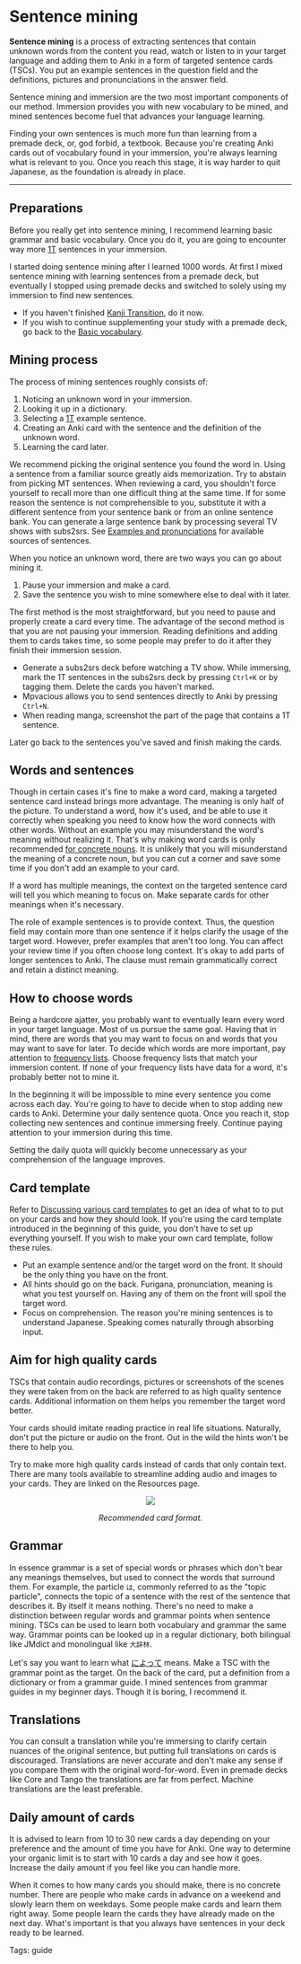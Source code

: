 # Sentence mining

**Sentence mining** is a process of extracting sentences
that contain unknown words
from the content you read, watch or listen to in your target language
and adding them to Anki in a form of targeted sentence cards (TSCs).
You put an example sentences in the question field
and the definitions, pictures and pronunciations in the answer field.

Sentence mining and immersion are the two most important components of our method.
Immersion provides you with new vocabulary to be mined,
and mined sentences become fuel that advances your language learning.

Finding your own sentences is much more fun than learning from a premade deck,
or, god forbid, a textbook.
Because you're creating Anki cards out of vocabulary found in your immersion,
you're always learning what is relevant to you.
Once you reach this stage, it is way harder to quit Japanese,
as the foundation is already in place.

****

## Preparations

Before you really get into sentence mining,
I recommend learning basic grammar and basic vocabulary.
Once you do it, you are going to encounter way more
[1T](one-target-sentences.html)
sentences in your immersion.

I started doing sentence mining after I learned 1000 words.
At first I mixed sentence mining with learning sentences from a premade deck,
but eventually I stopped using premade decks
and switched to solely using my immersion to find new sentences.

* If you haven't finished [Kanji Transition](jp1k-anki-deck.html), do it now.
* If you wish to continue supplementing your study with a premade deck,
go back to the [Basic vocabulary](basic-vocabulary.html).

## Mining process

The process of mining sentences roughly consists of:

1) Noticing an unknown word in your immersion.
2) Looking it up in a dictionary.
4) Selecting a [1T](one-target-sentences.html) example sentence.
4) Creating an Anki card with the sentence and the definition of the unknown word.
5) Learning the card later.

We recommend picking the original sentence you found the word in.
Using a sentence from a familiar source greatly aids memorization.
Try to abstain from picking MT sentences.
When reviewing a card,
you shouldn't force yourself to recall more than one difficult thing at the same time.
If for some reason the sentence is not comprehensible to you,
substitute it with a different sentence from your sentence bank
or from an online sentence bank.
You can generate a large sentence bank by processing several TV shows with subs2srs.
See [Examples and pronunciations](resources.html#examples-and-pronunciations)
for available sources of sentences.

When you notice an unknown word,
there are two ways you can go about mining it.

1) Pause your immersion and make a card.
1) Save the sentence you wish to mine somewhere else to deal with it later.

The first method is the most straightforward,
but you need to pause and properly create a card every time.
The advantage of the second method is that you are not pausing your immersion.
Reading definitions and adding them to cards takes time,
so some people may prefer to do it after they finish their immersion session.

* Generate a subs2srs deck before watching a TV show.
While immersing, mark the 1T sentences in the subs2srs deck by pressing `Ctrl+K` or by tagging them.
Delete the cards you haven't marked.
* Mpvacious allows you to send sentences directly to Anki by pressing `Ctrl+N`.
* When reading manga, screenshot the part of the page that contains a 1T sentence.

Later go back to the sentences you've saved and finish making the cards.

## Words and sentences

Though in certain cases it's fine to make a word card,
making a targeted sentence card instead brings more advantage.
The meaning is only half of the picture.
To understand a word, how it's used, and be able to use it correctly when speaking
you need to know how the word connects with other words.
Without an example you may misunderstand the word's meaning without realizing it.
That's why making word cards is only recommended
[for concrete nouns](discussing-various-card-templates.html#are-swcs-worth-it).
It is unlikely that you will misunderstand the meaning of a concrete noun,
but you can cut a corner and save some time if you don't add an example to your card.

If a word has multiple meanings,
the context on the targeted sentence card will tell you which meaning to focus on.
Make separate cards for other meanings when it's necessary.

The role of example sentences is to provide context.
Thus, the question field may contain more than one sentence
if it helps clarify the usage of the target word.
However, prefer examples that aren't too long.
You can affect your review time if you often choose long context.
It's okay to add parts of longer sentences to Anki.
The clause must remain grammatically correct and retain a distinct meaning.

## How to choose words

Being a hardcore ajatter,
you probably want to eventually learn every word in your target language.
Most of us pursue the same goal.
Having that in mind,
there are words that you may want to focus on
and words that you may want to save for later.
To decide which words are more important, pay attention to
[frequency lists](yomichan-and-epwing-dictionaries.html#frequency-lists).
Choose frequency lists that match your immersion content.
If none of your frequency lists have data for a word,
it's probably better not to mine it.

In the beginning it will be impossible to mine every sentence you come across each day.
You're going to have to decide when to stop adding new cards to Anki.
Determine your daily sentence quota.
Once you reach it, stop collecting new sentences and continue immersing freely.
Continue paying attention to your immersion during this time.

Setting the daily quota will quickly become unnecessary
as your comprehension of the language improves.

## Card template

Refer to [Discussing various card templates](discussing-various-card-templates.html)
to get an idea of what to to put on your cards
and how they should look.
If you're using the card template introduced in the beginning of this guide,
you don't have to set up everything yourself.
If you wish to make your own card template, follow these rules.

* Put an example sentence and/or the target word on the front.
It should be the only thing you have on the front.
* All hints should go on the back.
Furigana, pronunciation, meaning is what you test yourself on.
Having any of them on the front will spoil the target word.
* Focus on comprehension.
The reason you're mining sentences is to understand Japanese.
Speaking comes naturally through absorbing input.

## Aim for high quality cards

TSCs that contain
audio recordings, pictures or screenshots
of the scenes they were taken from
on the back
are referred to as high quality sentence cards.
Additional information on them helps you remember the target word better.

Your cards should imitate reading practice in real life situations.
Naturally, don't put the picture or audio on the front.
Out in the wild the hints won't be there to help you.

Try to make more high quality cards instead of cards that only contain text.
There are many tools available to streamline adding audio and images to your cards.
They are linked on the Resources page.

<p align="center"><img src="img/example-tsc.webp"></p>
<p align="center"><i>Recommended card format.</i></p>

## Grammar

In essence grammar is a set of special words or phrases
which don't bear any meanings themselves,
but used to connect the words that surround them.
For example, the particle `は`, commonly referred to as the "topic particle",
connects the topic of a sentence with the rest of the sentence that describes it.
By itself it means nothing.
There's no need to make a distinction between regular words and grammar points when sentence mining.
TSCs can be used to learn both vocabulary and grammar the same way.
Grammar points can be looked up in a regular dictionary,
both bilingual like JMdict and monolingual like `大辞林`.

Let's say you want to learn what
[によって](http://guidetojapanese.org/learn/grammar/comparison#Using_to_express_dependency)
means.
Make a TSC with the grammar point as the target.
On the back of the card, put a definition from a dictionary or from a grammar guide.
I mined sentences from grammar guides in my beginner days.
Though it is boring, I recommend it.

## Translations

You can consult a translation
while you're immersing
to clarify certain nuances of the original sentence,
but putting full translations on cards is discouraged.
Translations are never accurate and don't make any sense
if you compare them with the original word-for-word.
Even in premade decks like Core and Tango the translations are far from perfect.
Machine translations are the least preferable.

## Daily amount of cards

It is advised to learn from 10 to 30 new cards a day
depending on your preference and the amount of time you have for Anki.
One way to determine your organic limit is to start with 10 cards a day and see how it goes.
Increase the daily amount if you feel like you can handle more.

When it comes to how many cards you should make, there is no concrete number.
There are people who make cards in advance on a weekend and slowly learn them on weekdays.
Some people make cards and learn them right away.
Some people learn the cards they have already made on the next day.
What's important is that you always have sentences in your deck ready to be learned.

Tags: guide
